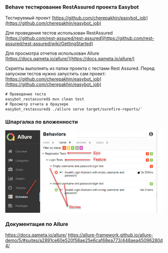 ### Behave тестирование RestAssured проекта Easybot

Тестируемый проект [https://github.com/cherepakhin/easybot_job](https://github.com/cherepakhin/easybot_job)

Для проведения тестов использован RestAssured<br/>
 [https://github.com/rest-assured/rest-assured](https://github.com/rest-assured/rest-assured/wiki/GettingStarted)

Для просмотра отчетов использован Allure [https://docs.qameta.io/allure/](https://docs.qameta.io/allure/)

Скрипты выполнять из папки проекта с тестами Rest Assured. 
Перед запуском тестов нужно запустить сам проект:
[https://github.com/cherepakhin/easybot_job](https://github.com/cherepakhin/easybot_job)

```shell
# Проведение теста
easybot_restassured$ mvn clean test
# Просмотр отчета в браузере
easybot_restassured$ ./allure serve target/surefire-reports/`
```

### Шпаргалка по вложенности

![Epic-Feature-Story](doc/hierarchy.png)

### Документация по Allure

https://docs.qameta.io/allure/
https://allure-framework.github.io/allure-demo/5/#suites/a2891ce60e520f56ae25e6caf68ea773/448aea45096280d4/



